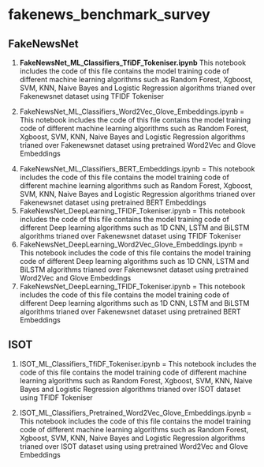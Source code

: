 # fakenews_benchmark_survey

FakeNewsNet 
-------------
1. <b>FakeNewsNet_ML_Classifiers_TfiDF_Tokeniser.ipynb</b>
      This notebook includes the code of this file contains the model training code of different machine learning algorithms such as Random Forest, Xgboost, SVM, KNN, Naive Bayes and Logistic Regression algorithms trianed over Fakenewsnet dataset using TFIDF Tokeniser
      
3. FakeNewsNet_ML_Classifiers_Word2Vec_Glove_Embeddings.ipynb = This notebook includes the code of this file contains the model training code of different machine learning algorithms such as Random Forest, Xgboost, SVM, KNN, Naive Bayes and Logistic Regression algorithms trianed over Fakenewsnet dataset using pretrained Word2Vec and Glove Embeddings
4) FakeNewsNet_ML_Classifiers_BERT_Embeddings.ipynb = This notebook includes the code of this file contains the model training code of different machine learning algorithms such as Random Forest, Xgboost, SVM, KNN, Naive Bayes and Logistic Regression algorithms trianed over Fakenewsnet dataset using pretrained BERT Embeddings
5) FakeNewsNet_DeepLearning_TFIDF_Tokeniser.ipynb = This notebook includes the code of this file contains the model training code of different Deep learning algorithms such as 1D CNN, LSTM and BiLSTM algorithms trianed over Fakenewsnet dataset using TFIDF Tokeniser
6) FakeNewsNet_DeepLearning_Word2Vec_Glove_Embeddings.ipynb = This notebook includes the code of this file contains the model training code of different Deep learning algorithms such as 1D CNN, LSTM and BiLSTM algorithms trianed over Fakenewsnet dataset using pretrained Word2Vec and Glove Embeddings
7) FakeNewsNet_DeepLearning_TFIDF_Tokeniser.ipynb = This notebook includes the code of this file contains the model training code of different Deep learning algorithms such as 1D CNN, LSTM and BiLSTM algorithms trianed over Fakenewsnet dataset using pretrained BERT Embeddings

ISOT
----

1) ISOT_ML_Classifiers_TfiDF_Tokeniser.ipynb = This notebook includes the code of this file contains the model training code of different machine learning algorithms such as Random Forest, Xgboost, SVM, KNN, Naive Bayes and Logistic Regression algorithms trianed over ISOT dataset using TFIDF Tokeniser

2) ISOT_ML_Classifiers_Pretrained_Word2Vec_Glove_Embeddings.ipynb = This notebook includes the code of this file contains the model training code of different machine learning algorithms such as Random Forest, Xgboost, SVM, KNN, Naive Bayes and Logistic Regression algorithms trianed over ISOT dataset using using pretrained Word2Vec and Glove Embeddings
